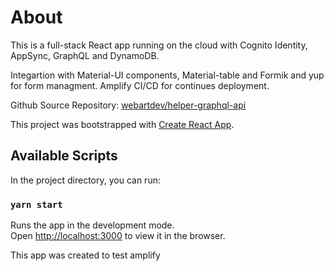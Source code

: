 # About
 This is a full-stack React app running on the cloud with 
 Cognito Identity, AppSync, GraphQL and DynamoDB.
   
 Integartion with Material-UI components, Material-table and Formik and yup for form managment.
 Amplify CI/CD for continues deployment.

Github Source Repository: 
[webartdev/helper-graphql-api](https://github.com/webartdev/helper-graphql-api/tree/master)

This project was bootstrapped with [Create React App](https://github.com/facebook/create-react-app).

## Available Scripts

In the project directory, you can run:

### `yarn start`

Runs the app in the development mode.\
Open [http://localhost:3000](http://localhost:3000) to view it in the browser.

This app was created to test amplify




      
